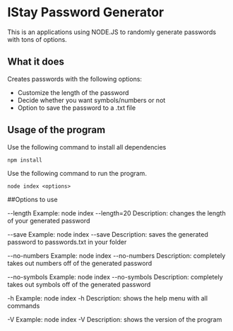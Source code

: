 # IStay Password Generator

This is an applications using NODE.JS to randomly generate passwords with tons of options. 

## What it does

Creates passwords with the following options:

- Customize the length of the password
- Decide whether you want symbols/numbers or not 
- Option to save the password to a .txt file


## Usage of the program

Use the following command to install all dependencies
```
npm install
```

Use the following command to run the program.

```
node index <options> 
```

##Options to use

--length <number> 
 Example: node index --length=20
 Description: changes the length of your generated password
  
--save 
 Example: node index --save 
 Description: saves the generated password to passwords.txt in your folder
  
--no-numbers
Example: node index --no-numbers 
Description: completely takes out numbers off of the generated password
  
--no-symbols
Example: node index --no-symbols
Description: completely takes out symbols off of the generated password
  
-h
Example: node index -h
Description: shows the help menu with all commands

-V
Example: node index -V
Description: shows the version of the program

